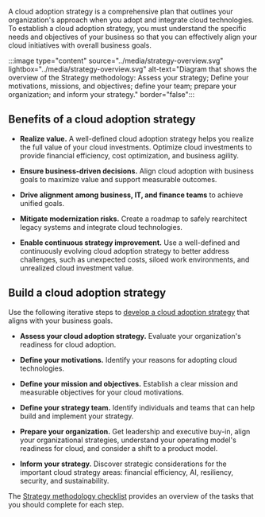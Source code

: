 A cloud adoption strategy is a comprehensive plan that outlines your organization's approach when you adopt and integrate cloud technologies. To establish a cloud adoption strategy, you must understand the specific needs and objectives of your business so that you can effectively align your cloud initiatives with overall business goals.

:::image type="content" source="../media/strategy-overview.svg" lightbox="../media/strategy-overview.svg" alt-text="Diagram that shows the overview of the Strategy methodology: Assess your strategy; Define your motivations, missions, and objectives; define your team; prepare your organization; and inform your strategy." border="false":::

## Benefits of a cloud adoption strategy

- **Realize value.** A well-defined cloud adoption strategy helps you realize the full value of your cloud investments. Optimize cloud investments to provide financial efficiency, cost optimization, and business agility.

- **Ensure business-driven decisions.** Align cloud adoption with business goals to maximize value and support measurable outcomes.

- **Drive alignment among business, IT, and finance teams** to achieve unified goals.

- **Mitigate modernization risks.** Create a roadmap to safely rearchitect legacy systems and integrate cloud technologies.

- **Enable continuous strategy improvement.** Use a well-defined and continuously evolving cloud adoption strategy to better address challenges, such as unexpected costs, siloed work environments, and unrealized cloud investment value.

## Build a cloud adoption strategy

Use the following iterative steps to [develop a cloud adoption strategy](/azure/cloud-adoption-framework/strategy/#how-to-build-a-cloud-adoption-strategy) that aligns with your business goals.

- **Assess your cloud adoption strategy.** Evaluate your organization's readiness for cloud adoption.

- **Define your motivations.** Identify your reasons for adopting cloud technologies.
- **Define your mission and objectives.** Establish a clear mission and measurable objectives for your cloud motivations.
- **Define your strategy team.** Identify individuals and teams that can help build and implement your strategy.
- **Prepare your organization.** Get leadership and executive buy-in, align your organizational strategies, understand your operating model's readiness for cloud, and consider a shift to a product model.
- **Inform your strategy.** Discover strategic considerations for the important cloud strategy areas: financial efficiency, AI, resiliency, security, and sustainability.

The [Strategy methodology checklist](/azure/cloud-adoption-framework/strategy/#cloud-adoption-strategy-checklist) provides an overview of the tasks that you should complete for each step.